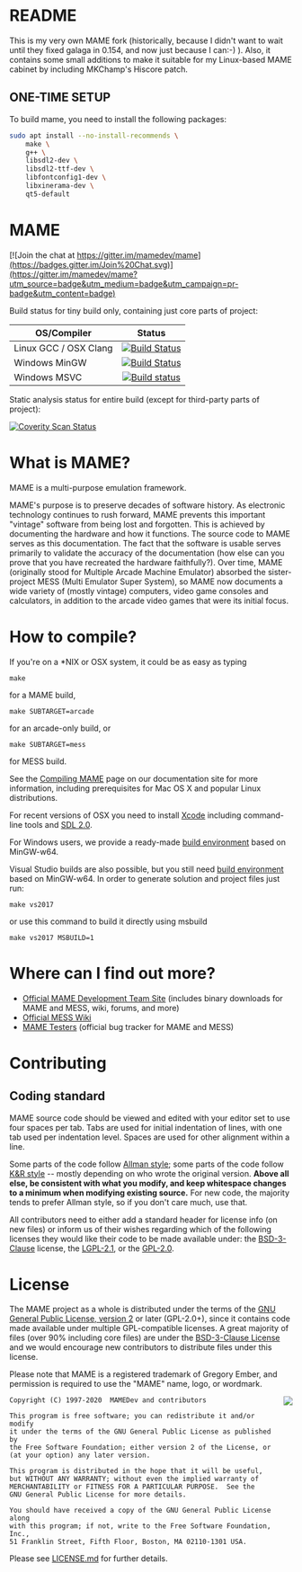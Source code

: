 README
======

This is my very own MAME fork (historically, because I didn't want to wait until they fixed 
galaga in 0.154, and now just because I can:-) ). Also, it contains some small additions to 
make it suitable for my Linux-based MAME cabinet by including MKChamp's Hiscore patch.

ONE-TIME SETUP
--------------
To build mame, you need to install the following packages:

```bash
sudo apt install --no-install-recommends \
    make \
    g++ \
    libsdl2-dev \
    libsdl2-ttf-dev \
    libfontconfig1-dev \
    libxinerama-dev \
    qt5-default
```


# **MAME** #

[![Join the chat at https://gitter.im/mamedev/mame](https://badges.gitter.im/Join%20Chat.svg)](https://gitter.im/mamedev/mame?utm_source=badge&utm_medium=badge&utm_campaign=pr-badge&utm_content=badge)

Build status for tiny build only, containing just core parts of project:

| OS/Compiler        | Status           | 
| ------------- |:-------------:| 
|Linux GCC / OSX Clang| [![Build Status](https://travis-ci.org/mamedev/mame.svg?branch=master)](https://travis-ci.org/mamedev/mame) |
|Windows MinGW | [![Build Status](https://tea-ci.org/api/badges/mamedev/mame/status.svg)](https://tea-ci.org/mamedev/mame) |
|Windows MSVC | [![Build status](https://ci.appveyor.com/api/projects/status/te0qy56b72tp5kmo?svg=true)](https://ci.appveyor.com/project/startaq/mame) |

Static analysis status for entire build (except for third-party parts of project):

[![Coverity Scan Status](https://scan.coverity.com/projects/5727/badge.svg?flat=1)](https://scan.coverity.com/projects/mame-emulator)

What is MAME?
=============

MAME is a multi-purpose emulation framework.

MAME's purpose is to preserve decades of software history. As electronic technology continues to rush forward, MAME prevents this important "vintage" software from being lost and forgotten. This is achieved by documenting the hardware and how it functions. The source code to MAME serves as this documentation. The fact that the software is usable serves primarily to validate the accuracy of the documentation (how else can you prove that you have recreated the hardware faithfully?). Over time, MAME (originally stood for Multiple Arcade Machine Emulator) absorbed the sister-project MESS (Multi Emulator Super System), so MAME now documents a wide variety of (mostly vintage) computers, video game consoles and calculators, in addition to the arcade video games that were its initial focus.

How to compile?
===============

If you're on a *NIX or OSX system, it could be as easy as typing

```
make
```

for a MAME build,

```
make SUBTARGET=arcade
```

for an arcade-only build, or

```
make SUBTARGET=mess
```

for MESS build.

See the [Compiling MAME](http://docs.mamedev.org/initialsetup/compilingmame.html) page on our documentation site for more information, including prerequisites for Mac OS X and popular Linux distributions.

For recent versions of OSX you need to install [Xcode](https://developer.apple.com/xcode/) including command-line tools and [SDL 2.0](https://www.libsdl.org/download-2.0.php).

For Windows users, we provide a ready-made [build environment](http://mamedev.org/tools/) based on MinGW-w64.

Visual Studio builds are also possible, but you still need [build environment](http://mamedev.org/tools/) based on MinGW-w64.
In order to generate solution and project files just run:

```
make vs2017
```
or use this command to build it directly using msbuild

```
make vs2017 MSBUILD=1
```


Where can I find out more?
=============

* [Official MAME Development Team Site](http://mamedev.org/) (includes binary downloads for MAME and MESS, wiki, forums, and more)
* [Official MESS Wiki](http://mess.redump.net/)
* [MAME Testers](http://mametesters.org/) (official bug tracker for MAME and MESS)


Contributing
=============

## Coding standard

MAME source code should be viewed and edited with your editor set to use four spaces per tab. Tabs are used for initial indentation of lines, with one tab used per indentation level. Spaces are used for other alignment within a line.

Some parts of the code follow [Allman style](https://en.wikipedia.org/wiki/Indent_style#Allman_style); some parts of the code follow [K&R style](https://en.wikipedia.org/wiki/Indent_style#K.26R_style) -- mostly depending on who wrote the original version. **Above all else, be consistent with what you modify, and keep whitespace changes to a minimum when modifying existing source.** For new code, the majority tends to prefer Allman style, so if you don't care much, use that.

All contributors need to either add a standard header for license info (on new files) or inform us of their wishes regarding which of the following licenses they would like their code to be made available under: the [BSD-3-Clause](http://opensource.org/licenses/BSD-3-Clause) license, the [LGPL-2.1](http://opensource.org/licenses/LGPL-2.1), or the [GPL-2.0](http://opensource.org/licenses/GPL-2.0).

License
=======
The MAME project as a whole is distributed under the terms of the [GNU General Public License, version 2](http://opensource.org/licenses/GPL-2.0) or later (GPL-2.0+), since it contains code made available under multiple GPL-compatible licenses. A great majority of files (over 90% including core files) are under the [BSD-3-Clause License](http://opensource.org/licenses/BSD-3-Clause) and we would encourage new contributors to distribute files under this license.

Please note that MAME is a registered trademark of Gregory Ember, and permission is required to use the "MAME" name, logo, or wordmark.

<a href="http://opensource.org/licenses/GPL-2.0" target="_blank">
<img align="right" src="http://opensource.org/trademarks/opensource/OSI-Approved-License-100x137.png">
</a>

    Copyright (C) 1997-2020  MAMEDev and contributors

    This program is free software; you can redistribute it and/or modify
    it under the terms of the GNU General Public License as published by
    the Free Software Foundation; either version 2 of the License, or
    (at your option) any later version.

    This program is distributed in the hope that it will be useful,
    but WITHOUT ANY WARRANTY; without even the implied warranty of
    MERCHANTABILITY or FITNESS FOR A PARTICULAR PURPOSE.  See the
    GNU General Public License for more details.

    You should have received a copy of the GNU General Public License along
    with this program; if not, write to the Free Software Foundation, Inc.,
    51 Franklin Street, Fifth Floor, Boston, MA 02110-1301 USA.

Please see [LICENSE.md](LICENSE.md) for further details.
